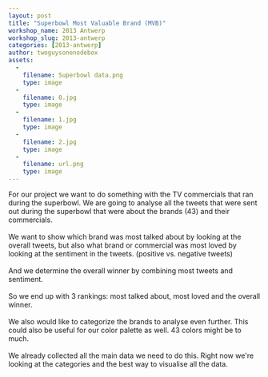 ```yaml
---
layout: post
title: "Superbowl Most Valuable Brand (MVB)"
workshop_name: 2013 Antwerp
workshop_slug: 2013-antwerp
categories: [2013-antwerp]
author: twoguysonenodebox 
assets:
  -
    filename: Superbowl data.png
    type: image
  -
    filename: 0.jpg
    type: image
  -
    filename: 1.jpg
    type: image
  -
    filename: 2.jpg
    type: image
  -
    filename: url.png
    type: image
---
```

<div>For our project we want to do something with the TV commercials that ran during the superbowl. We are going to analyse all the tweets that were sent out during the superbowl that were about the brands (43) and their commercials.</div><div><br /></div><div>We want to show which brand was most talked about by looking at the overall tweets, but also what brand or commercial was most loved by looking at the sentiment in the tweets. (positive vs. negative tweets)</div><div><br /></div><div>And we determine the overall winner by combining most tweets and sentiment.</div><div><br /></div><div>So we end up with 3 rankings: most talked about, most loved and the overall winner.</div><div><br /></div><div>We also would like to categorize the brands to analyse even further. This could also be useful for our color palette as well. 43 colors might be to much.</div><div><br /></div><div>We already collected all the main data we need to do this. Right now we're looking at the categories and the best way to visualise all the data.</div><div><br /></div><div><br /><div><br /></div><div><br /></div></div>
